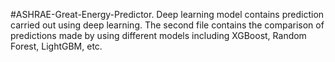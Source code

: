 #ASHRAE-Great-Energy-Predictor.
Deep learning model contains prediction carried out using deep learning.
The second file contains the comparison of predictions made by using different models including XGBoost, Random Forest, LightGBM, etc.

